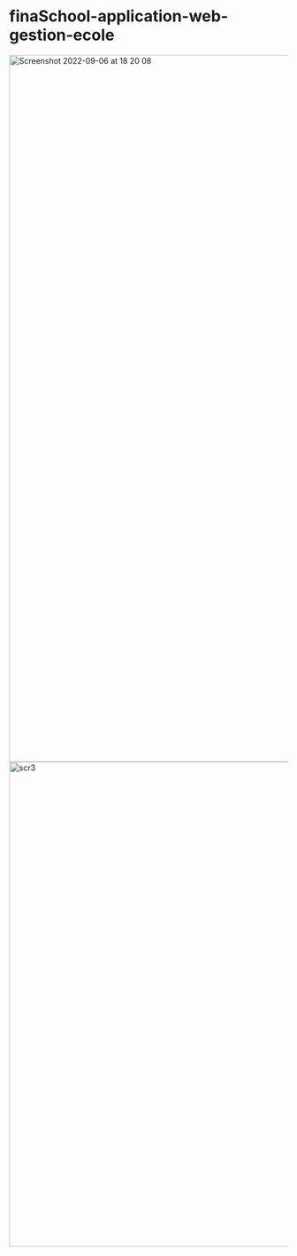 # finaSchool-application-web-gestion-ecole
<img width="1276" alt="Screenshot 2022-09-06 at 18 20 08" src="https://user-images.githubusercontent.com/61878528/189557731-7589cedb-b845-4ead-9486-4234d74f771a.png">

<img width="875" alt="scr3" src="https://user-images.githubusercontent.com/61878528/189750264-d2b5e636-d006-452b-9b81-8358b46f2154.png">

